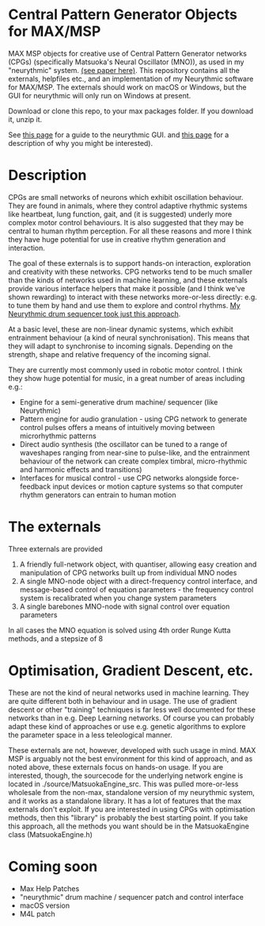 # Central Pattern Generator Objects for MAX/MSP
MAX MSP objects for creative use of Central Pattern Generator networks (CPGs) (specifically Matsuoka's Neural Oscillator (MNO)), as used in my "neurythmic" system. [(see paper here)](https://www.researchgate.net/publication/324360165_Neurythmic_A_Rhythm_Creation_Tool_Based_on_Central_Pattern_Generators). This repository contains all the externals, helpfiles etc., and an implementation of my Neurythmic software for MAX/MSP. The externals should work on macOS or Windows, but the GUI for neurythmic will only run on Windows at present.

Download or clone this repo, to your max packages folder. If you download it, unzip it.

See [this page](https://danbennettdev.github.io/projects/cpg_max.html) for a guide to the neurythmic GUI. and [this page](https://danbennettdev.github.io/projects/cpg_creativity.html) for a description of why you might be interested).

# Description
CPGs are small networks of neurons which exhibit oscillation behaviour. They are found in animals, where they control adaptive rhythmic systems like heartbeat, lung function, gait, and (it is suggested) underly more complex motor control behaviours. It is also suggested that they may be central to human rhythm perception. For all these reasons and more I think they have huge potential for use in creative rhythm generation and interaction.

The goal of these externals is to support hands-on interaction, exploration and creativity with these networks. CPG networks tend to be much smaller than the kinds of networks used in machine learning, and these externals provide various interface helpers that make it possible (and I think we've shown rewarding) to interact with these networks more-or-less directly: e.g. to tune them by hand and use them to explore and control rhythms. [My Neurythmic drum sequencer took just this approach](https://www.researchgate.net/publication/324360165_Neurythmic_A_Rhythm_Creation_Tool_Based_on_Central_Pattern_Generators). 

At a basic level, these are non-linear dynamic systems, which exhibit entrainment behaviour (a kind of neural synchronisation). This means that they will adapt to synchronise to incoming signals. Depending on the strength, shape and relative frequency of the incoming signal.

They are currently most commonly used in robotic motor control. I think they show huge potential for music, in a great number of areas including e.g.:

- Engine for a semi-generative drum machine/ sequencer (like Neurythmic)
- Pattern engine for audio granulation - using CPG network to generate control pulses offers a means of intuitively moving between microrhythmic patterns  
- Direct audio synthesis (the oscillator can be tuned to a range of waveshapes ranging from near-sine to pulse-like, and the entrainment behaviour of the network can create complex timbral, micro-rhythmic and harmonic effects and transitions)
- Interfaces for musical control - use CPG networks alongside force-feedback input devices or motion capture systems so that computer rhythm generators can entrain to human motion

# The externals
Three externals are provided

1. A friendly full-network object, with quantiser, allowing easy creation and manipulation of CPG networks built up from individual MNO nodes 
2. A single MNO-node object with a direct-frequency control interface, and message-based control of equation parameters - the frequency control system is recalibrated when you change system parameters
3. A single barebones MNO-node with signal control over equation parameters

In all cases the MNO equation is solved using 4th order Runge Kutta methods, and a stepsize of 8

# Optimisation, Gradient Descent, etc.
These are not the kind of neural networks used in machine learning. They are quite different both in behaviour and in usage. The use of gradient descent or other "training" techniques is far less well documented for these networks than in e.g. Deep Learning networks. Of course you can probably adapt these kind of approaches or use e.g. genetic algorithms to explore the parameter space in a less teleological manner. 

These externals are not, however, developed with such usage in mind. MAX MSP is arguably not the best environment for this kind of approach, and as noted above, these externals focus on hands-on usage. If you are interested, though, the sourcecode for the underlying network engine is located in ./source/MatsuokaEngine_src. This was pulled more-or-less wholesale from the non-max, standalone version of my neurythmic system, and it works as a standalone library. It has a lot of features that the max externals don't exploit. If you are interested in using CPGs with optimisation methods, then this "library" is probably the best starting point. If you take this approach, all the methods you want should be in the MatsuokaEngine class (MatsuokaEngine.h) 


# Coming soon

- Max Help Patches
- "neurythmic" drum machine / sequencer patch and control interface
- macOS version
- M4L patch
